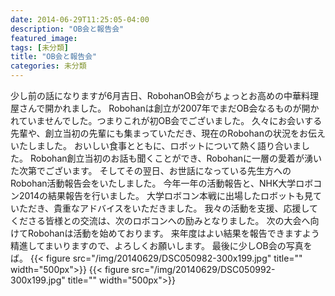 ```yaml
---
date: 2014-06-29T11:25:05-04:00
description: "OB会と報告会"
featured_image: 
tags: [未分類]
title: "OB会と報告会"
categories: 未分類
---
```


少し前の話になりますが6月吉日、RobohanOB会がちょっとお高めの中華料理屋さんで開かれました。
Robohanは創立が2007年でまだOB会なるものが開かれていませんでした。つまりこれが初OB会でございました。
久々にお会いする先輩や、創立当初の先輩にも集まっていただき、現在のRobohanの状況をお伝えいたしました。
おいしい食事とともに、ロボットについて熱く語り合いました。
Robohan創立当初のお話も聞くことができ、Robohanに一層の愛着が湧いた次第でございます。
そしてその翌日、お世話になっている先生方へのRobohan活動報告会をいたしました。
今年一年の活動報告と、NHK大学ロボコン2014の結果報告を行いました。
大学ロボコン本戦に出場したロボットも見ていただき、貴重なアドバイスをいただきました。
我々の活動を支援、応援してくださる皆様との交流は、次のロボコンへの励みとなりました。
次の大会へ向けてRobohanは活動を始めております。
来年度はよい結果を報告できますよう精進してまいりますので、よろしくお願いします。
最後に少しOB会の写真をば。
{{< figure src="/img/20140629/DSC050982-300x199.jpg" title="" width="500px">}}
{{< figure src="/img/20140629/DSC050992-300x199.jpg" title="" width="500px">}}
